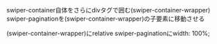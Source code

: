 swiper-container自体をさらにdivタグで囲む(swiper-container-wrapper)
swiper-paginationを(swiper-container-wrapper)の子要素に移動させる

(swiper-container-wrapper)にrelative
swiper-paginationにwidth: 100%;